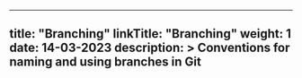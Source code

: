 
---

title: "Branching"
linkTitle: "Branching"
weight: 1
date: 14-03-2023
description: >
    Conventions for naming and using branches in Git
---